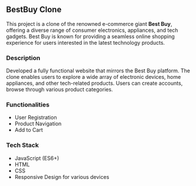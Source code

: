 ## BestBuy Clone

This project is a clone of the renowned e-commerce giant **Best Buy**, offering a diverse range of consumer electronics, appliances, and tech gadgets. Best Buy is known for providing a seamless online shopping experience for users interested in the latest technology products.

### Description

Developed a fully functional website that mirrors the Best Buy platform. The clone enables users to explore  a wide array of electronic devices, home appliances, and other tech-related products. Users can create accounts, browse through various product categories.

### Functionalities

* User Registration
* Product Navigation
* Add to Cart

### Tech Stack

* JavaScript (ES6+)
* HTML
* CSS
* Responsive Design for various devices
